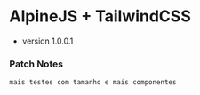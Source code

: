 # AlpineJS + TailwindCSS

* version 1.0.0.1

### Patch Notes
    mais testes com tamanho e mais componentes